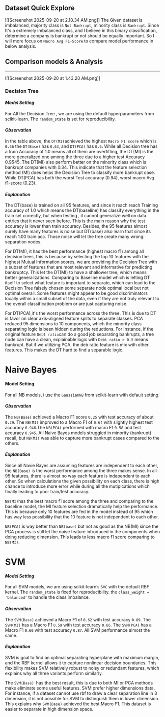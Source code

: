 ## Dataset Quick Explore 

![[Screenshot 2025-09-20 at 2.10.34 AM.png]]
The Given dataset is imbalanced, majority class is `Not Bankrupt`, minority class is `Bankrupt`.
Since It's a extremely imbalanced class, and I believe in this binary classification, determine a company is bankrupt or not should be equally important. So I will more focus on `Macro Avg F1-Score` to compare model performance in below analysis.
## Comparison models & Analysis 
---
![[Screenshot 2025-09-20 at 1.43.20 AM.png]]
### Decision Tree
#### *Model Setting*
For All the Decision Tree , we are using the default hyperparameters from scikit-learn. The `random_state` is set for reproducibility.
#### *Observation*
In the table above, the `DT(MI)`achieved the highest `Macro F1 score` which is `0.66` the `DT(Base)` has `0.63`, and `DT(PCA)` has `0.6`. While all Decision tree has a train Accuracy of 1.0 means all of them are overfitting, the DT(MI) is the more generalized one among the three due to a higher test Accuracy 0.9545. The DT(MI) also perform better on the minority class which is bankrupt companies with 0.34. This indicate that the feature selection method (MI) does helps the Decision Tree to classify more bankrupt case. While DT(PCA) has both the worst Test accuracy (0.94), worst macro Avg f1-score (0.23).
#### *Explanation*
The DT(base) is trained on all 95 features, and since it reach reach Training accuracy of 1.0 which means the DT(baseline) has classify everything in the train set correctly, but when testing , it cannot generalize well on data entries that it never seen before. This is the main reason why the test accuracy is lower than train accuracy. Besides, the 95 features almost surely have many features is noise but DT(base) also learn that since its reach 1.00 train acc. Those noise will let the tree create many wrong separation nodes.

For DT(MI), it has the best performance (highest macro f1) among all decision trees, this is because by selecting the top 10 features with the highest Mutual Information scores, we are providing the Decision Tree with a subset of features that are most relevant and informative for predicting bankruptcy. This let the DT(MI) to have a shallower tree, which means better generalizations. Comparing to Baseline model which is letting DT itself to select what feature is important to separate, which can lead to the Decision Tree falsely chosen some separate node optimal local but not optimal overall. Some features might appear to be good discriminators locally within a small subset of the data, even if they are not truly relevant to the overall classification problem or are just capturing noise.

For DT(PCA),it's the worst performance across the three. This is due to DT is favor on clear axis-aligned feature splits to separate classes. PCA reduced 95 dimensions to 10 components, which the minority class separating logic is been hidden during the reductions. For instance, if the original feature `Debt ratio`can do a good job separating bankrupts, a tree node can have a clean, explainable logic with `Debt ratio > 0.5` means bankrupt. But if we utilizing PCA, the deb ratio feature is mix with other features. This makes the DT hard to find a separable logic.

# Naive Bayes
#### Model Setting
For all NB models, i use the `GaussianNB` from scikit-learn with default setting.
#### *Observation*
The `NB(Base)` achieved a Macro F1 score  `0.25` with test accuracy of about `0.29`. The `NB(MI)` improved to a Macro F1 of `0.64` with slightly highest test accuracy `0.946`.The `NB(PCA)` performed with macro F1 `0.58` and test accuracy `0.945`. All Naive Bayes models struggled in minority (bankrupt) recall, but `NB(MI)` was able to capture more bankrupt cases compared to the others.
#### *Explanation*
Since all Navie Bayes are assuming features are independent to each other, the `NB(Base)` is the worst performance among the three makes sense. In all 95 features, there is almost no way each feature is independent to each other. So when calculations the given possibility on each class, there is high chance to introduce more error while during all the mutiplcations which finally leading to poor train/test accuracy.

`NB(MI)`has the best macro f1 score among the three and comparing to the baseline model, the MI feature selection dramatically help the performance. This is because only 10 features are fed in the model instead of 95 which has way less possibility that the 10 feature is not independent to each other.

`NB(PCA)` is way better than `NB(base)` but not as good as the NB(MI) since the PCA process is still let the noise feature introduced in the components when doing reducing dimension. This leads to less macro f1 score comparing to `NB(MI)`.


# SVM

#### _Model Setting_
For all SVM models, we are using scikit-learn’s `SVC` with the default RBF kernel. The `random_state` is fixed for reproducibility. the `class_weight = 'balanced'` to handle the class imbalance.

#### _Observation_
The `SVM(Base)` achieved a Macro F1 of `0.62` with test accuracy `0.89`. The `SVM(MI)`  has  a Macro F1 `0.59` with test accuracy `0.86`. The `SVM(PCA)` has a Macro F1 `0.60` with test accuracy `0.87`.  All SVM performance almost the same.
#### *Explanation*
SVM is goal to find an optimal separating hyperplane with maximum margin, and the RBF kernel allows it to capture nonlinear decision boundaries. This flexibility makes SVM relatively robust to noisy or redundant features, which explains why all three variants perform similarly.

The `SVM(Base) `has the best result, this is due to both MI or PCA methods make eliminate some useful features. SVM prefer higher dimensions data. For instance, if a dataset cannot use rbf to draw a clear separation line in 3 dimension, it is not possible for SVM to distinguish them in lower dimension. This explains why `SVM(Base)` achieved the best Macro F1. This dataset is easier to separate in high dimension space.
